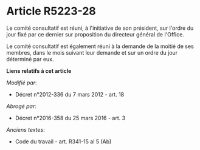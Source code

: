 # Article R5223-28

Le comité consultatif est réuni, à l'initiative de son président, sur l'ordre du jour fixé par ce dernier sur proposition du
directeur général de l'Office. 

Le comité consultatif est également réuni à la demande de la moitié de ses membres, dans le mois suivant leur demande et sur
un ordre du jour déterminé par eux.

**Liens relatifs à cet article**

_Modifié par_:

  - Décret n°2012-336 du 7 mars 2012 - art. 18

_Abrogé par_:

  - Décret n°2016-358 du 25 mars 2016 - art. 3

_Anciens textes_:

  - Code du travail - art. R341-15 al 5 (Ab)
